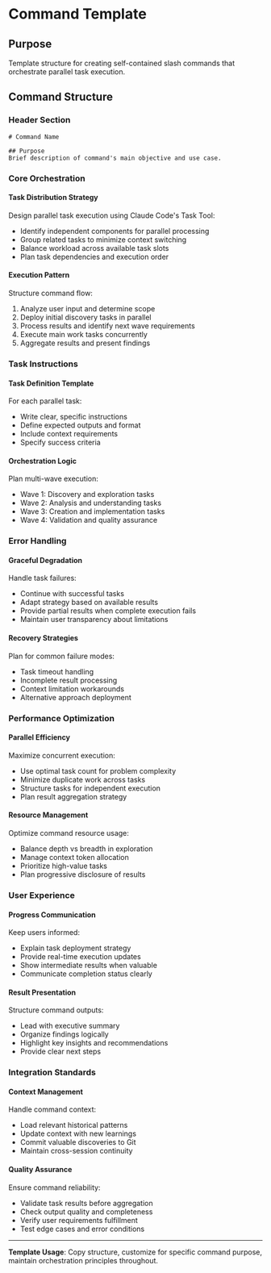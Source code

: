 # Command Template

## Purpose
Template structure for creating self-contained slash commands that orchestrate parallel task execution.

## Command Structure

### Header Section
```
# Command Name

## Purpose
Brief description of command's main objective and use case.
```

### Core Orchestration

#### Task Distribution Strategy
Design parallel task execution using Claude Code's Task Tool:
- Identify independent components for parallel processing
- Group related tasks to minimize context switching
- Balance workload across available task slots
- Plan task dependencies and execution order

#### Execution Pattern
Structure command flow:
1. Analyze user input and determine scope
2. Deploy initial discovery tasks in parallel
3. Process results and identify next wave requirements
4. Execute main work tasks concurrently
5. Aggregate results and present findings

### Task Instructions

#### Task Definition Template
For each parallel task:
- Write clear, specific instructions
- Define expected outputs and format
- Include context requirements
- Specify success criteria

#### Orchestration Logic
Plan multi-wave execution:
- Wave 1: Discovery and exploration tasks
- Wave 2: Analysis and understanding tasks  
- Wave 3: Creation and implementation tasks
- Wave 4: Validation and quality assurance

### Error Handling

#### Graceful Degradation
Handle task failures:
- Continue with successful tasks
- Adapt strategy based on available results
- Provide partial results when complete execution fails
- Maintain user transparency about limitations

#### Recovery Strategies
Plan for common failure modes:
- Task timeout handling
- Incomplete result processing
- Context limitation workarounds
- Alternative approach deployment

### Performance Optimization

#### Parallel Efficiency
Maximize concurrent execution:
- Use optimal task count for problem complexity
- Minimize duplicate work across tasks
- Structure tasks for independent execution
- Plan result aggregation strategy

#### Resource Management
Optimize command resource usage:
- Balance depth vs breadth in exploration
- Manage context token allocation
- Prioritize high-value tasks
- Plan progressive disclosure of results

### User Experience

#### Progress Communication
Keep users informed:
- Explain task deployment strategy
- Provide real-time execution updates
- Show intermediate results when valuable
- Communicate completion status clearly

#### Result Presentation
Structure command outputs:
- Lead with executive summary
- Organize findings logically
- Highlight key insights and recommendations
- Provide clear next steps

### Integration Standards

#### Context Management
Handle command context:
- Load relevant historical patterns
- Update context with new learnings
- Commit valuable discoveries to Git
- Maintain cross-session continuity

#### Quality Assurance
Ensure command reliability:
- Validate task results before aggregation
- Check output quality and completeness
- Verify user requirements fulfillment
- Test edge cases and error conditions

---

**Template Usage**: Copy structure, customize for specific command purpose, maintain orchestration principles throughout.